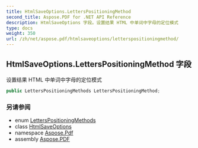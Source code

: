 ```yaml
---
title: HtmlSaveOptions.LettersPositioningMethod
second_title: Aspose.PDF for .NET API Reference
description: HtmlSaveOptions 字段。设置结果 HTML 中单词中字母的定位模式
type: docs
weight: 350
url: /zh/net/aspose.pdf/htmlsaveoptions/letterspositioningmethod/
---
```

## HtmlSaveOptions.LettersPositioningMethod 字段

设置结果 HTML 中单词中字母的定位模式

```csharp
public LettersPositioningMethods LettersPositioningMethod;
```

### 另请参阅

* enum [LettersPositioningMethods](../../htmlsaveoptions.letterspositioningmethods/)
* class [HtmlSaveOptions](../)
* namespace [Aspose.Pdf](../../../aspose.pdf/)
* assembly [Aspose.PDF](../../../)